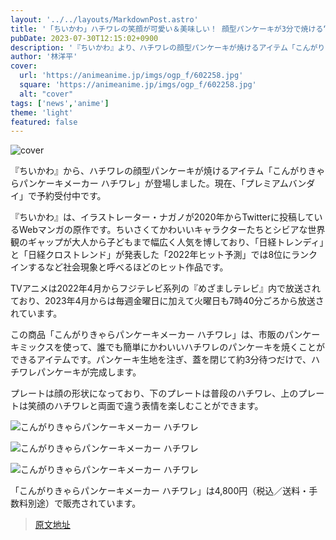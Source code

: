 ```yaml
---
layout: '../../layouts/MarkdownPost.astro'
title: '「ちいかわ」ハチワレの笑顔が可愛い＆美味しい！ 顔型パンケーキが3分で焼ける“パンケーキメーカー”登場'
pubDate: 2023-07-30T12:15:02+0900
description: '『ちいかわ』より、ハチワレの顔型パンケーキが焼けるアイテム「こんがりきゃらパンケーキメーカー ハチワレ」が登場。現在、「プレミアムバンダイ」にて予約を受け付けている。'
author: '林洋平'
cover:
  url: 'https://animeanime.jp/imgs/ogp_f/602258.jpg'
  square: 'https://animeanime.jp/imgs/ogp_f/602258.jpg'
  alt: "cover"
tags: ['news','anime']
theme: 'light'
featured: false
---
```


![cover](https://animeanime.jp/imgs/ogp_f/602258.jpg)

『ちいかわ』から、ハチワレの顔型パンケーキが焼けるアイテム「こんがりきゃらパンケーキメーカー ハチワレ」が登場しました。現在、「プレミアムバンダイ」で予約受付中です。

『ちいかわ』は、イラストレーター・ナガノが2020年からTwitterに投稿しているWebマンガの原作です。ちいさくてかわいいキャラクターたちとシビアな世界観のギャップが大人から子どもまで幅広く人気を博しており、「日経トレンディ」と「日経クロストレンド」が発表した「2022年ヒット予測」では8位にランクインするなど社会現象と呼べるほどのヒット作品です。

TVアニメは2022年4月からフジテレビ系列の『めざましテレビ』内で放送されており、2023年4月からは毎週金曜日に加えて火曜日も7時40分ごろから放送されています。

この商品「こんがりきゃらパンケーキメーカー ハチワレ」は、市販のパンケーキミックスを使って、誰でも簡単にかわいいハチワレのパンケーキを焼くことができるアイテムです。パンケーキ生地を注ぎ、蓋を閉じて約3分待つだけで、ハチワレパンケーキが完成します。

プレートは顔の形状になっており、下のプレートは普段のハチワレ、上のプレートは笑顔のハチワレと両面で違う表情を楽しむことができます。

![こんがりきゃらパンケーキメーカー ハチワレ](https://animeanime.jp/imgs/zoom/602259.jpg)

![こんがりきゃらパンケーキメーカー ハチワレ](https://animeanime.jp/imgs/zoom/602263.jpg)

![こんがりきゃらパンケーキメーカー ハチワレ](https://animeanime.jp/imgs/zoom/602262.jpg)

「こんがりきゃらパンケーキメーカー ハチワレ」は4,800円（税込／送料・手数料別途）で販売されています。

>[原文地址](https://animeanime.jp/article/2023/07/30/78939.html)  
